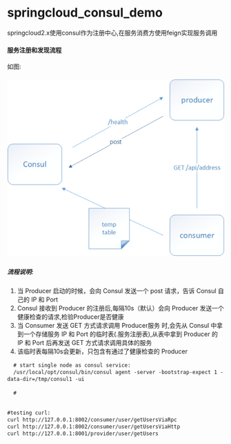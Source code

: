 # springcloud_consul_demo
springcloud2.x使用consul作为注册中心,在服务消费方使用feign实现服务调用

#### 服务注册和发现流程

如图:

##### ![](img/consul原理.png)

##### 流程说明:

1. 当 Producer 启动的时候，会向 Consul 发送一个 post 请求，告诉 Consul 自己的 IP 和 Port
2. Consul 接收到 Producer 的注册后,每隔10s（默认）会向 Producer 发送一个健康检查的请求,检验Producer是否健康
3. 当 Consumer 发送 GET 方式请求调用 Producer服务 时,会先从 Consul 中拿到一个存储服务 IP 和 Port 的临时表(.服务注册表),从表中拿到 Producer 的 IP 和 Port 后再发送 GET 方式请求调用具体的服务
4. 该临时表每隔10s会更新，只包含有通过了健康检查的 Producer

```shell
  # start single node as consul service:
  /usr/local/opt/consul/bin/consul agent -server -bootstrap-expect 1 -data-dir=/tmp/consul1 -ui
  
  # 
  
```

```shell
#testing curl:
curl http://127.0.0.1:8002/consumer/user/getUsersViaRpc 
curl http://127.0.0.1:8002/consumer/user/getUsersViaHttp 
curl http://127.0.0.1:8001/provider/user/getUsers
```